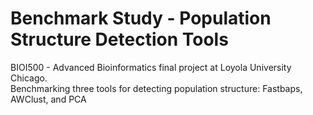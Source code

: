 # Benchmark Study - Population Structure Detection Tools
BIOI500 - Advanced Bioinformatics final project at Loyola University Chicago.   
Benchmarking three tools for detecting population structure: Fastbaps, AWClust, and PCA

